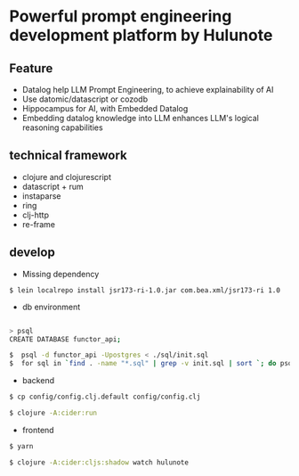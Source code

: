 # Powerful prompt engineering development platform by Hulunote

## Feature
* Datalog help LLM Prompt Engineering, to achieve explainability of AI
* Use datomic/datascript or cozodb
* Hippocampus for AI, with Embedded Datalog
* Embedding datalog knowledge into LLM enhances LLM's logical reasoning capabilities

## technical framework

* clojure and clojurescript
* datascript + rum
* instaparse
* ring
* clj-http
* re-frame

## develop

* Missing dependency
```
$ lein localrepo install jsr173-ri-1.0.jar com.bea.xml/jsr173-ri 1.0

```
* db environment
```bash

> psql
CREATE DATABASE functor_api;

$  psql -d functor_api -Upostgres < ./sql/init.sql
$  for sql in `find . -name "*.sql" | grep -v init.sql | sort `; do psql -d functor_api -Upostgres < $sql ; done

```
* backend
```bash
$ cp config/config.clj.default config/config.clj

$ clojure -A:cider:run
```
* frontend
```bash
$ yarn 

$ clojure -A:cider:cljs:shadow watch hulunote
```

